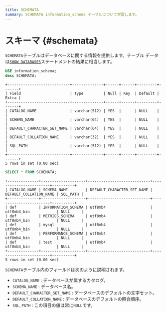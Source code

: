 ```yaml
---
title: SCHEMATA
summary: SCHEMATA information_schema テーブルについて学習します。
---
```


# スキーマ {#schemata}

`SCHEMATA`テーブルはデータベースに関する情報を提供します。テーブル データは[`SHOW DATABASES`](/sql-statements/sql-statement-show-databases.md)ステートメントの結果に相当します。

```sql
USE information_schema;
desc SCHEMATA;
```

    +----------------------------+--------------+------+------+---------+-------+
    | Field                      | Type         | Null | Key  | Default | Extra |
    +----------------------------+--------------+------+------+---------+-------+
    | CATALOG_NAME               | varchar(512) | YES  |      | NULL    |       |
    | SCHEMA_NAME                | varchar(64)  | YES  |      | NULL    |       |
    | DEFAULT_CHARACTER_SET_NAME | varchar(64)  | YES  |      | NULL    |       |
    | DEFAULT_COLLATION_NAME     | varchar(32)  | YES  |      | NULL    |       |
    | SQL_PATH                   | varchar(512) | YES  |      | NULL    |       |
    +----------------------------+--------------+------+------+---------+-------+
    5 rows in set (0.00 sec)

```sql
SELECT * FROM SCHEMATA;
```

    +--------------+--------------------+----------------------------+------------------------+----------+
    | CATALOG_NAME | SCHEMA_NAME        | DEFAULT_CHARACTER_SET_NAME | DEFAULT_COLLATION_NAME | SQL_PATH |
    +--------------+--------------------+----------------------------+------------------------+----------+
    | def          | INFORMATION_SCHEMA | utf8mb4                    | utf8mb4_bin            | NULL     |
    | def          | METRICS_SCHEMA     | utf8mb4                    | utf8mb4_bin            | NULL     |
    | def          | mysql              | utf8mb4                    | utf8mb4_bin            | NULL     |
    | def          | PERFORMANCE_SCHEMA | utf8mb4                    | utf8mb4_bin            | NULL     |
    | def          | test               | utf8mb4                    | utf8mb4_bin            | NULL     |
    +--------------+--------------------+----------------------------+------------------------+----------+
    5 rows in set (0.00 sec)

`SCHEMATA`テーブル内のフィールドは次のように説明されます。

-   `CATALOG_NAME` : データベースが属するカタログ。
-   `SCHEMA_NAME` : データベース名。
-   `DEFAULT_CHARACTER_SET_NAME` : データベースのデフォルトの文字セット。
-   `DEFAULT_COLLATION_NAME` : データベースのデフォルトの照合順序。
-   `SQL_PATH` : この項目の値は常に`NULL`です。
